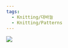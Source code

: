 ```yaml
---
tags:
  - Knitting/대바늘
  - Knitting/Patterns
---
```


![](https://youtu.be/6jVoBLjeO04?si=dtVfmvbTrUfDRU8o)